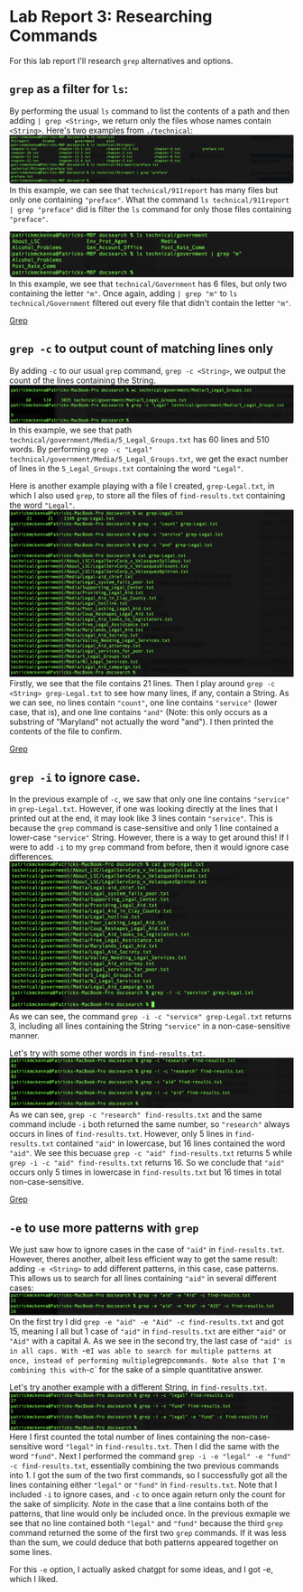 # Lab Report 3: Researching Commands
For this lab report I'll research `grep` alternatives and options. 

## `grep` as a filter for `ls`: 
By performing the usual `ls` command to list the contents of a path and then adding `| grep <String>`, we return only the files whose names contain `<String>`. Here's two examples from `./technical`: 
![Image1](grepfilter.png) 
In this example, we can see that `technical/911report` has many files but only one containing `"preface"`. What the command
`ls technical/911report | grep "preface"` did is filter the `ls` command for only those files containing `"preface"`. 

![Image2](grepfilterGovernment.png)
In this example, we see that `technical/Government` has 6 files, but only two containing the letter `"m"`. Once again, adding 
`| grep "m"` to `ls technical/Government` filtered out every file that didn't contain the letter `"m"`. 

[Grep](https://docs.oracle.com/cd/E19504-01/802-5826/6i9iclf5k/index.html)


## `grep -c` to output count of matching lines only 
By adding `-c` to our usual `grep` command, `grep -c <String>`, we output the count of the lines containing the String. 
![Image3](grep-c.png)
In this example, we see that path `technical/government/Media/5_Legal_Groups.txt` has 60 lines and 510 words. By performing 
`grep -c "Legal" technical/government/Media/5_Legal_Groups.txt`, we get the exact number of lines in the `5_Legal_Groups.txt` containing the 
word `"Legal"`. 

Here is another example playing with a file I created, `grep-Legal.txt`, in which I also used `grep`, to store all the files of `find-results.txt` containing the word `"Legal"`. 
![Image4](grep-c-2.png) 
Firstly, we see that the file contains 21 lines. Then I play around `grep -c <String> grep-Legal.txt` to see how many lines, if any, contain a String. As we can see, no lines contain `"count"`, one line contains `"service"` (lower case, that is), and one line contains `"and"` (Note: this only occurs as a substring of "Maryland" not actually the word "and"). I then printed the contents of the file to confirm. 

[Grep](https://en.wikibooks.org/wiki/Grep)


## `grep -i` to ignore case. 
In the previous example of `-c`, we saw that only one line contains `"service"` in `grep-Legal.txt`. However, if one was looking directly at the lines that I printed out at the end, it may look like 3 lines contain `"service"`. This is because the `grep` command is case-sensitive and only 1 line contained a lower-case `"service"` String. However, there is a way to get around this! If I were to add `-i` to my `grep` command from before, then it would ignore case differences. 
![Image5](grep-i.png)
As we can see, the command `grep -i -c "service" grep-Legal.txt` returns 3, including all lines containing the String `"service"` in a non-case-sensitive manner. 

Let's try with some other words in `find-results.txt`.
![Image6](grep-i-2.png)
As we can see, `grep -c "research" find-results.txt` and the same command include `-i` both returned the same number, so `"research"` always occurs in lines of `find-results.txt`. However, only 5 lines in `find-results.txt` contained `"aid"` in lowercase, but 16 lines contained the word `"aid"`. We see this becuase `grep -c "aid" find-results.txt` returns 5 while `grep -i -c "aid" find-results.txt` returns 16. 
So we conclude that `"aid"` occurs only 5 times in lowercase in `find-results.txt` but 16 times in total non-case-sensitive. 

[Grep](https://en.wikibooks.org/wiki/Grep)


## `-e` to use more patterns with `grep`
We just saw how to ignore cases in the case of `"aid"` in `find-results.txt`. However, theres another, albeit less efficient way to get the same result: adding `-e <String>` to add different patterns, in this case, case patterns. This allows us to search for all lines containing `"aid"` in several different cases: 
![Image 7](grep-e.png)
On the first try I did `grep -e "aid" -e "Aid" -c find-results.txt` and got 15, meaning I all but 1 case of `"aid"` in `find-results.txt` are either `"aid"` or `"Aid"` with a capital A. As we see in the second try, the last case of `"aid" is in all caps. With `-e` I was able to search for multiple patterns at once, instead of performing multiple `grep` commands. Note also that I'm combining this with `-c` for the sake of a simple quantitative answer. 

Let's try another example with a different String, in `find-results.txt`. 
![Image 8](grep-e-2.png) 
Here I first counted the total number of lines containing the non-case-sensitive word `"legal"` in `find-results.txt`. Then I did the same with the word `"fund"`. Next I performed the command `grep -i -e "legal" -e "fund" -c find-results.txt`, essentially combining the two previous commands into 1. I got the sum of the two first commands, so I successfully got all the lines containing either `"legal"` or `"fund"` in `find-results.txt`. Note that I included `-i` to ignore cases, and `-c` to once again return only the count for the sake of simplicity. 
*Note* in the case that a line contains both of the patterns, that line would only be included once. In the previous exmaple we see that no line contained both `"legal"` and `"fund"` because the third `grep` command returned the some of the first two `grep` commands. If it was less than the sum, we could deduce that both patterns appeared together on some lines. 

For this `-e` option, I actually asked chatgpt for some ideas, and I got -e, which I liked. 
